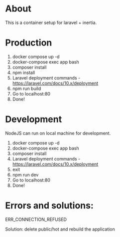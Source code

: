 # About

This is a container setup for laravel + inertia.

# Production

1. docker compose up -d
2. docker-compose exec app bash
3. composer install
4. npm install
5. Laravel deployment commands - https://laravel.com/docs/10.x/deployment
6. npm run build
7. Go to localhost:80
8. Done!

# Development

NodeJS can run on local machine for development.

1. docker compose up -d
2. docker-compose exec app bash
3. composer install 
4. Laravel deployment commands - https://laravel.com/docs/10.x/deployment
5. exit 
6. npm run dev
7. Go to localhost:80
8. Done!

# Errors and solutions:

<p>ERR_CONNECTION_REFUSED</p>
<p>Solution: delete public/hot and rebuild the application</p>






